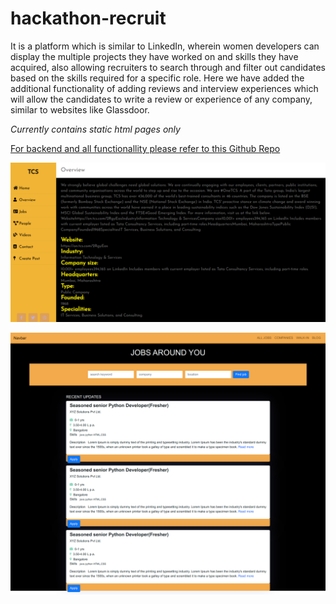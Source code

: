 # hackathon-recruit
It is a platform which is similar to LinkedIn, wherein women developers can display the multiple projects they have worked on and skills they have acquired, also allowing recruiters to search through and filter out candidates based on the skills required for a specific role. Here we have added the additional functionality of adding reviews and interview experiences which will allow the candidates to write a review or experience of any company, similar to websites like Glassdoor. 

*Currently contains static html pages only*


[For backend and all functionallity please refer to this Github Repo](https://github.com/Anshikagandhi/social-media-website)


![Employer's Page](/SS.png)

![User Dashboard](/screencapture-file-home-nitin-Downloads-index-html-2020-09-11-18_03_07.png)



